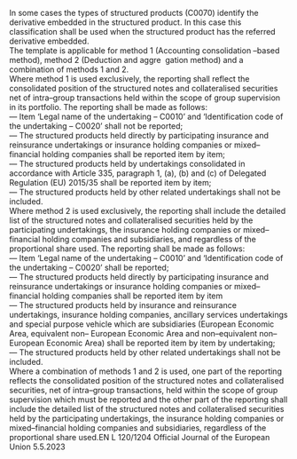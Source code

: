  
In some cases the types of structured products (C0070) identify the derivative embedded in the structured product. In 
this case this classification shall be used when the structured product has the referred derivative embedded.  
The template is applicable for method 1 (Accounting consolidation –based method), method 2 (Deduction and aggre ­
gation method) and a combination of methods 1 and 2.  
Where method 1 is used exclusively, the reporting shall reflect the consolidated position of the structured notes and 
collateralised securities net of intra–group transactions held within the scope of group supervision in its portfolio. The 
reporting shall be made as follows:  
— Item ‘Legal name of the undertaking – C0010’ and ‘Identification code of the undertaking – C0020’ shall not be 
reported;  
— The structured products held directly by participating insurance and reinsurance undertakings or insurance holding 
companies or mixed–financial holding companies shall be reported item by item;  
— The structured products held by undertakings consolidated in accordance with Article 335, paragraph 1, (a), (b) 
and (c) of Delegated Regulation (EU) 2015/35 shall be reported item by item;  
— The structured products held by other related undertakings shall not be included.  
Where method 2 is used exclusively, the reporting shall include the detailed list of the structured notes and collateralised 
securities held by the participating undertakings, the insurance holding companies or mixed–financial holding 
companies and subsidiaries, and regardless of the proportional share used. The reporting shall be made as follows:  
— Item ‘Legal name of the undertaking – C0010’ and ‘Identification code of the undertaking – C0020’ shall be 
reported;  
— The structured products held directly by participating insurance and reinsurance undertakings or insurance holding 
companies or mixed–financial holding companies shall be reported item by item  
— The structured products held by insurance and reinsurance undertakings, insurance holding companies, ancillary 
services undertakings and special purpose vehicle which are subsidiaries (European Economic Area, equivalent non– 
European Economic Area and non–equivalent non–European Economic Area) shall be reported item by item by 
undertaking;  
— The structured products held by other related undertakings shall not be included.  
Where a combination of methods 1 and 2 is used, one part of the reporting reflects the consolidated position of the 
structured notes and collateralised securities, net of intra–group transactions, held within the scope of group supervision 
which must be reported and the other part of the reporting shall include the detailed list of the structured notes and 
collateralised securities held by the participating undertakings, the insurance holding companies or mixed–financial 
holding companies and subsidiaries, regardless of the proportional share used.EN  L 120/1204 Official Journal of the European Union 5.5.2023